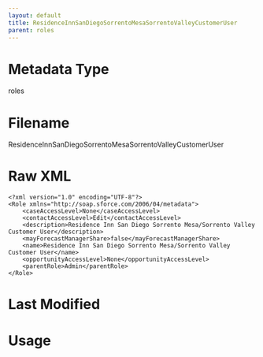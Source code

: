 ```yaml
---
layout: default
title: ResidenceInnSanDiegoSorrentoMesaSorrentoValleyCustomerUser
parent: roles
---
```

# Metadata Type
roles


# Filename 
ResidenceInnSanDiegoSorrentoMesaSorrentoValleyCustomerUser


# Raw XML
```
<?xml version="1.0" encoding="UTF-8"?>
<Role xmlns="http://soap.sforce.com/2006/04/metadata">
    <caseAccessLevel>None</caseAccessLevel>
    <contactAccessLevel>Edit</contactAccessLevel>
    <description>Residence Inn San Diego Sorrento Mesa/Sorrento Valley Customer User</description>
    <mayForecastManagerShare>false</mayForecastManagerShare>
    <name>Residence Inn San Diego Sorrento Mesa/Sorrento Valley Customer User</name>
    <opportunityAccessLevel>None</opportunityAccessLevel>
    <parentRole>Admin</parentRole>
</Role>
```


# Last Modified


# Usage
